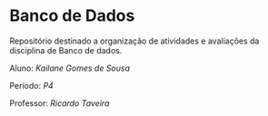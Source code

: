 # Banco de Dados
Repositório destinado a organização de atividades e avaliações da disciplina de Banco de dados.
 
Aluno: *Kailane Gomes de Sousa*

Período: *P4*

Professor: *Ricardo Taveira* 
